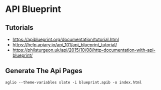 # API Blueprint

## Tutorials

- https://apiblueprint.org/documentation/tutorial.html
- https://help.apiary.io/api_101/api_blueprint_tutorial/
- https://philsturgeon.uk/api/2015/10/08/http-documentation-with-api-blueprint/

## Generate The Api Pages

`aglio --theme-variables slate -i blueprint.apib -o index.html`
